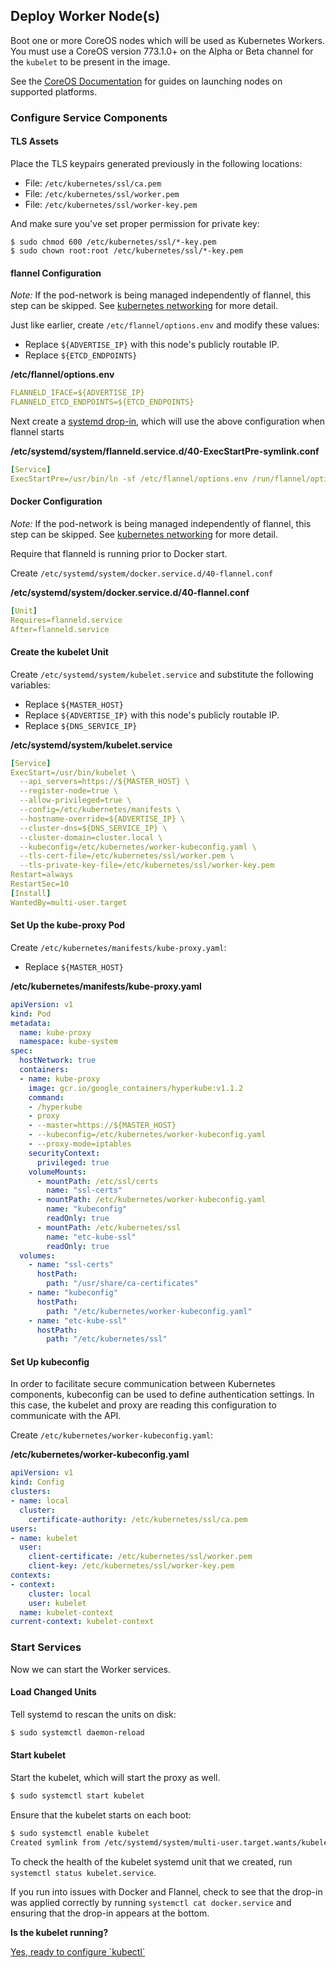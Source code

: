 ## Deploy Worker Node(s)

Boot one or more CoreOS nodes which will be used as Kubernetes Workers. You must use a CoreOS version 773.1.0+ on the Alpha or Beta channel for the `kubelet` to be present in the image.

See the [CoreOS Documentation](https://coreos.com/os/docs/latest/) for guides on launching nodes on supported platforms.

### Configure Service Components

#### TLS Assets

Place the TLS keypairs generated previously in the following locations:

* File: `/etc/kubernetes/ssl/ca.pem`
* File: `/etc/kubernetes/ssl/worker.pem`
* File: `/etc/kubernetes/ssl/worker-key.pem`

And make sure you've set proper permission for private key:

```
$ sudo chmod 600 /etc/kubernetes/ssl/*-key.pem
$ sudo chown root:root /etc/kubernetes/ssl/*-key.pem
```

#### flannel Configuration

*Note:* If the pod-network is being managed independently of flannel, this step can be skipped. See [kubernetes networking](kubernetes-networking.md) for more detail.

Just like earlier, create `/etc/flannel/options.env` and modify these values:

* Replace `${ADVERTISE_IP}` with this node's publicly routable IP.
* Replace `${ETCD_ENDPOINTS}`

**/etc/flannel/options.env**

```yaml
FLANNELD_IFACE=${ADVERTISE_IP}
FLANNELD_ETCD_ENDPOINTS=${ETCD_ENDPOINTS}
```

Next create a [systemd drop-in][dropins], which will use the above configuration when flannel starts

**/etc/systemd/system/flanneld.service.d/40-ExecStartPre-symlink.conf**

```yaml
[Service]
ExecStartPre=/usr/bin/ln -sf /etc/flannel/options.env /run/flannel/options.env
```

[dropins]: https://coreos.com/os/docs/latest/using-systemd-drop-in-units.html

#### Docker Configuration

*Note:* If the pod-network is being managed independently of flannel, this step can be skipped. See [kubernetes networking](kubernetes-networking.md) for more detail.

Require that flanneld is running prior to Docker start.

Create `/etc/systemd/system/docker.service.d/40-flannel.conf`

**/etc/systemd/system/docker.service.d/40-flannel.conf**

```yaml
[Unit]
Requires=flanneld.service
After=flanneld.service
```

#### Create the kubelet Unit

Create `/etc/systemd/system/kubelet.service` and substitute the following variables:

* Replace `${MASTER_HOST}`
* Replace `${ADVERTISE_IP}` with this node's publicly routable IP.
* Replace `${DNS_SERVICE_IP}`

**/etc/systemd/system/kubelet.service**

```yaml
[Service]
ExecStart=/usr/bin/kubelet \
  --api_servers=https://${MASTER_HOST} \
  --register-node=true \
  --allow-privileged=true \
  --config=/etc/kubernetes/manifests \
  --hostname-override=${ADVERTISE_IP} \
  --cluster-dns=${DNS_SERVICE_IP} \
  --cluster-domain=cluster.local \
  --kubeconfig=/etc/kubernetes/worker-kubeconfig.yaml \
  --tls-cert-file=/etc/kubernetes/ssl/worker.pem \
  --tls-private-key-file=/etc/kubernetes/ssl/worker-key.pem
Restart=always
RestartSec=10
[Install]
WantedBy=multi-user.target
```

#### Set Up the kube-proxy Pod

Create `/etc/kubernetes/manifests/kube-proxy.yaml`:

* Replace `${MASTER_HOST}`

**/etc/kubernetes/manifests/kube-proxy.yaml**

```yaml
apiVersion: v1
kind: Pod
metadata:
  name: kube-proxy
  namespace: kube-system
spec:
  hostNetwork: true
  containers:
  - name: kube-proxy
    image: gcr.io/google_containers/hyperkube:v1.1.2
    command:
    - /hyperkube
    - proxy
    - --master=https://${MASTER_HOST}
    - --kubeconfig=/etc/kubernetes/worker-kubeconfig.yaml
    - --proxy-mode=iptables
    securityContext:
      privileged: true
    volumeMounts:
      - mountPath: /etc/ssl/certs
        name: "ssl-certs"
      - mountPath: /etc/kubernetes/worker-kubeconfig.yaml
        name: "kubeconfig"
        readOnly: true
      - mountPath: /etc/kubernetes/ssl
        name: "etc-kube-ssl"
        readOnly: true
  volumes:
    - name: "ssl-certs"
      hostPath:
        path: "/usr/share/ca-certificates"
    - name: "kubeconfig"
      hostPath:
        path: "/etc/kubernetes/worker-kubeconfig.yaml"
    - name: "etc-kube-ssl"
      hostPath:
        path: "/etc/kubernetes/ssl"
```

#### Set Up kubeconfig

In order to facilitate secure communication between Kubernetes components, kubeconfig can be used to define authentication settings. In this case, the kubelet and proxy are reading this configuration to communicate with the API.

Create `/etc/kubernetes/worker-kubeconfig.yaml`:

**/etc/kubernetes/worker-kubeconfig.yaml**

```yaml
apiVersion: v1
kind: Config
clusters:
- name: local
  cluster:
    certificate-authority: /etc/kubernetes/ssl/ca.pem
users:
- name: kubelet
  user:
    client-certificate: /etc/kubernetes/ssl/worker.pem
    client-key: /etc/kubernetes/ssl/worker-key.pem
contexts:
- context:
    cluster: local
    user: kubelet
  name: kubelet-context
current-context: kubelet-context
```

### Start Services

Now we can start the Worker services.

#### Load Changed Units

Tell systemd to rescan the units on disk:

```sh
$ sudo systemctl daemon-reload
```

#### Start kubelet

Start the kubelet, which will start the proxy as well.

```sh
$ sudo systemctl start kubelet
```

Ensure that the kubelet starts on each boot:

```sh
$ sudo systemctl enable kubelet
Created symlink from /etc/systemd/system/multi-user.target.wants/kubelet.service to /etc/systemd/system/kubelet.service.
```

To check the health of the kubelet systemd unit that we created, run `systemctl status kubelet.service`.

If you run into issues with Docker and Flannel, check to see that the drop-in was applied correctly by running `systemctl cat docker.service` and ensuring that the drop-in appears at the bottom.

<div class="co-m-docs-next-step">
  <p><strong>Is the kubelet running?</strong></p>
  <a href="configure-kubectl.md" class="btn btn-primary btn-icon-right"  data-category="Docs Next" data-event="Kubernetes: kubectl">Yes, ready to configure `kubectl`</a>
</div>
